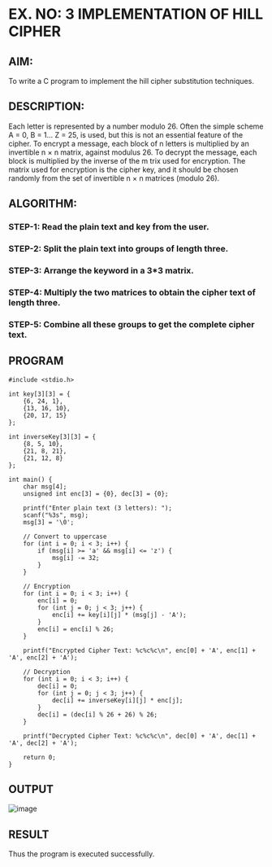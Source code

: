# EX. NO: 3  IMPLEMENTATION OF HILL CIPHER

## AIM:
To write a C program to implement the hill cipher substitution techniques.

## DESCRIPTION:

Each letter is represented by a number modulo 26. Often the simple scheme A = 0, B
= 1... Z = 25, is used, but this is not an essential feature of the cipher. To encrypt a message, each block of n letters is  multiplied by an invertible n × n matrix, against modulus 26. To
decrypt the message, each block is multiplied by the inverse of the m trix used for encryption. The matrix used for encryption is the cipher key, and it should be chosen randomly from the set of invertible n × n matrices (modulo 26).


## ALGORITHM:

### STEP-1: Read the plain text and key from the user. 
### STEP-2: Split the plain text into groups of length three. 
### STEP-3: Arrange the keyword in a 3*3 matrix.
### STEP-4: Multiply the two matrices to obtain the cipher text of length three.
### STEP-5: Combine all these groups to get the complete cipher text.

## PROGRAM 
```
#include <stdio.h>

int key[3][3] = {
    {6, 24, 1},
    {13, 16, 10},
    {20, 17, 15}
};

int inverseKey[3][3] = {
    {8, 5, 10},
    {21, 8, 21},
    {21, 12, 8}
};

int main() {
    char msg[4];  
    unsigned int enc[3] = {0}, dec[3] = {0};

    printf("Enter plain text (3 letters): ");
    scanf("%3s", msg);
    msg[3] = '\0';  

    // Convert to uppercase
    for (int i = 0; i < 3; i++) {
        if (msg[i] >= 'a' && msg[i] <= 'z') {
            msg[i] -= 32;
        }
    }

    // Encryption
    for (int i = 0; i < 3; i++) {
        enc[i] = 0;
        for (int j = 0; j < 3; j++) {
            enc[i] += key[i][j] * (msg[j] - 'A');
        }
        enc[i] = enc[i] % 26;
    }

    printf("Encrypted Cipher Text: %c%c%c\n", enc[0] + 'A', enc[1] + 'A', enc[2] + 'A');

    // Decryption
    for (int i = 0; i < 3; i++) {
        dec[i] = 0;
        for (int j = 0; j < 3; j++) {
            dec[i] += inverseKey[i][j] * enc[j];
        }
        dec[i] = (dec[i] % 26 + 26) % 26;
    }

    printf("Decrypted Cipher Text: %c%c%c\n", dec[0] + 'A', dec[1] + 'A', dec[2] + 'A');

    return 0;
}

```
## OUTPUT

![image](https://github.com/user-attachments/assets/5fe36baf-ccdd-4ad2-9afd-9d164ea941c0)


## RESULT

Thus the program is executed successfully.
